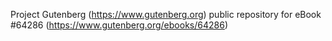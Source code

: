 Project Gutenberg (https://www.gutenberg.org) public repository for
eBook #64286 (https://www.gutenberg.org/ebooks/64286)
